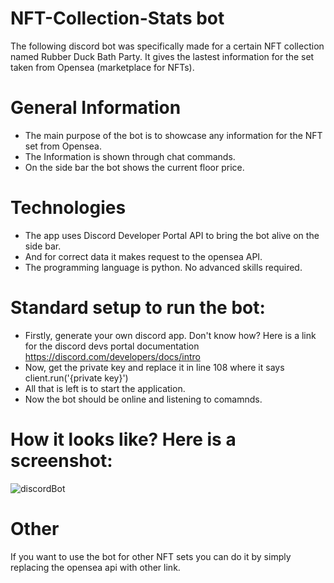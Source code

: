 # NFT-Collection-Stats bot

The following discord bot was specifically made for a certain NFT collection named Rubber Duck Bath Party. It gives the lastest information for the set taken from Opensea (marketplace for NFTs).

# General Information

* The main purpose of the bot is to showcase any information for the NFT set from Opensea.
* The Information is shown through chat commands. 
* On the side bar the bot shows the current floor price.

# Technologies

* The app uses Discord Developer Portal API to bring the bot alive on the side bar.
* And for correct data it makes request to the opensea API.
* The programming language is python. No advanced skills required.

# Standard setup to run the bot: 

* Firstly, generate your own discord app. Don't know how? Here is a link for the discord devs portal documentation https://discord.com/developers/docs/intro
* Now, get the private key and replace it in line 108 where it says client.run('{private key}')
* All that is left is to start the application.
* Now the bot should be online and listening to comamnds.

# How it looks like? Here is a screenshot:

![]()![discordBot](https://user-images.githubusercontent.com/102682394/235350199-81b0b4fd-c97b-4702-8965-89ed870ea84e.png)

# Other

If you want to use the bot for other NFT sets you can do it by simply replacing the opensea api with other link.










